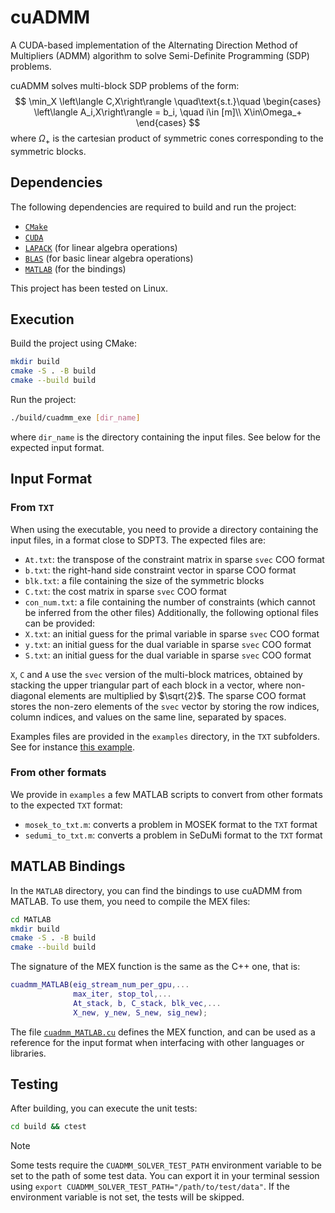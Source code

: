# cuADMM
A CUDA-based implementation of the Alternating Direction Method of Multipliers (ADMM) algorithm to solve Semi-Definite Programming (SDP) problems.

cuADMM solves multi-block SDP problems of the form:
$$
\min_X \left\langle C,X\right\rangle \quad\text{s.t.}\quad \begin{cases}
        \left\langle A_i,X\right\rangle = b_i, \quad i\in [m]\\
        X\in\Omega_+
    \end{cases}
$$
where $\Omega_+$ is the cartesian product of symmetric cones corresponding to the symmetric blocks.

## Dependencies
The following dependencies are required to build and run the project:
- [`CMake`](https://cmake.org/download/)
- [`CUDA`](https://developer.nvidia.com/cuda-downloads)
- [`LAPACK`](https://www.netlib.org/lapack/) (for linear algebra operations)
- [`BLAS`](https://www.netlib.org/blas/) (for basic linear algebra operations)
- [`MATLAB`](https://www.mathworks.com/products/matlab.html) (for the bindings)

This project has been tested on Linux.

## Execution
Build the project using CMake:
```bash
mkdir build
cmake -S . -B build
cmake --build build
```

Run the project:
```bash
./build/cuadmm_exe [dir_name]
```
where `dir_name` is the directory containing the input files. See below for the expected input format.

## Input Format
### From `TXT`
When using the executable, you need to provide a directory containing the input files, in a format close to SDPT3. The expected files are:
- `At.txt`: the transpose of the constraint matrix in sparse `svec` COO format
- `b.txt`: the right-hand side constraint vector in sparse COO format
- `blk.txt`: a file containing the size of the symmetric blocks
- `C.txt`: the cost matrix in sparse `svec` COO format
- `con_num.txt`: a file containing the number of constraints (which cannot be inferred from the other files)
Additionally, the following optional files can be provided:
- `X.txt`: an initial guess for the primal variable in sparse `svec` COO format
- `y.txt`: an initial guess for the dual variable in sparse `svec` COO format
- `S.txt`: an initial guess for the dual variable in sparse `svec` COO format

`X`, `C` and `A` use the `svec` version of the multi-block matrices, obtained by stacking the upper triangular part of each block in a vector, where non-diagonal elements are multiplied by $\sqrt{2}$. The sparse COO format stores the non-zero elements of the `svec` vector by storing the row indices, column indices, and values on the same line, separated by spaces.

Examples files are provided in the `examples` directory, in the `TXT` subfolders. See for instance [this example](examples/SPOT/data/TXT/PlanarHand_N=1_MOMENT).

### From other formats
We provide in `examples` a few MATLAB scripts to convert from other formats to the expected `TXT` format:
- `mosek_to_txt.m`: converts a problem in MOSEK format to the `TXT` format
- `sedumi_to_txt.m`: converts a problem in SeDuMi format to the `TXT` format

## MATLAB Bindings
In the `MATLAB` directory, you can find the bindings to use cuADMM from MATLAB. To use them, you need to compile the MEX files:
```bash
cd MATLAB
mkdir build
cmake -S . -B build
cmake --build build
```
The signature of the MEX function is the same as the C++ one, that is:
```matlab
cuadmm_MATLAB(eig_stream_num_per_gpu,...
              max_iter, stop_tol,...
              At_stack, b, C_stack, blk_vec,...
              X_new, y_new, S_new, sig_new);
```
The file [`cuadmm_MATLAB.cu`](MATLAB/cuadmm_MATLAB.cu) defines the MEX function, and can be used as a reference for the input format when interfacing with other languages or libraries.

## Testing
After building, you can execute the unit tests:
```bash
cd build && ctest
```

> [!NOTE]
> Some tests require the `CUADMM_SOLVER_TEST_PATH` environment variable to be set to the path of some test data. You can  export it in your terminal session using `export CUADMM_SOLVER_TEST_PATH="/path/to/test/data"`. If the environment variable is not set, the tests will be skipped.